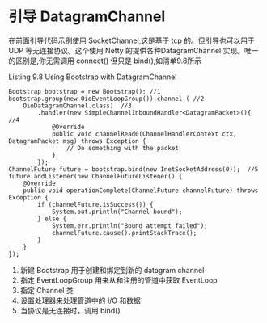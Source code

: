 引导 DatagramChannel
====

在前面引导代码示例使用 SocketChannel,这是基于 tcp 的。但引导也可以用于 UDP 等无连接协议。这个使用 Netty 的提供各种DatagramChannel 实现。唯一的区别是,你无需调用 connect() 但只是 bind(),如清单9.8所示

Listing 9.8 Using Bootstrap with DatagramChannel

	Bootstrap bootstrap = new Bootstrap(); //1
	bootstrap.group(new OioEventLoopGroup()).channel ( //2
		OioDatagramChannel.class)  //3
	        .handler(new SimpleChannelInboundHandler<DatagramPacket>(){ //4
	            @Override
	            public void channelRead0(ChannelHandlerContext ctx, DatagramPacket msg) throws Exception {
	                // Do something with the packet
	            }
	        });
	ChannelFuture future = bootstrap.bind(new InetSocketAddress(0));  //5
	future.addListener(new ChannelFutureListener() {
	    @Override
	    public void operationComplete(ChannelFuture channelFuture) throws Exception {
	        if (channelFuture.isSuccess()) {
	            System.out.println("Channel bound");
	        } else {
	            System.err.println("Bound attempt failed");
	            channelFuture.cause().printStackTrace();
	        }
	    }
	});


1. 新建 Bootstrap 用于创建和绑定到新的 datagram channel
2. 指定 EventLoopGroup 用来从和注册的管道中获取 EventLoop
3. 指定 Channel 类
4. 设置处理器来处理管道中的 I/O 和数据
5. 当协议是无连接时，调用 bind() 